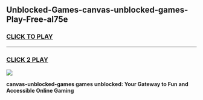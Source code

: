 
## Unblocked-Games-canvas-unblocked-games-Play-Free-al75e
<h3>
<a href="https://premium76.site?title=canvas-unblocked-games&ref=21A">CLICK TO PLAY</a></h3>
<hr>

<h3>
<a href="https://premium76.site?title=canvas-unblocked-games&ref=21A">CLICK 2 PLAY</a>
  
</h3>

<a href="https://premium76.site?title=canvas-unblocked-games&ref=21A"><img src="https://clearcache.store/games.png"></a>


**canvas-unblocked-games games unblocked: Your Gateway to Fun and Accessible Online Gaming**
